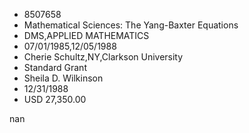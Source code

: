
* 8507658
* Mathematical Sciences: The Yang-Baxter Equations
* DMS,APPLIED MATHEMATICS
* 07/01/1985,12/05/1988
* Cherie Schultz,NY,Clarkson University
* Standard Grant
* Sheila D. Wilkinson
* 12/31/1988
* USD 27,350.00

nan
